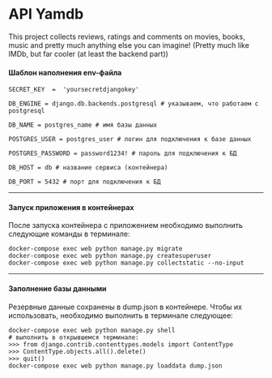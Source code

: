 

# API Yamdb

This project collects reviews, ratings and comments on movies, books, music and pretty much anything else you can imagine! (Pretty much like IMDb, but far cooler (at least the backend part))

#### Шаблон наполнения env-файла

    SECRET_KEY  =  'yoursecretdjangokey'
    
    DB_ENGINE = django.db.backends.postgresql # указываем, что работаем с postgresql
    
    DB_NAME = postgres_name # имя базы данных
    
    POSTGRES_USER = postgres_user # логин для подключения к базе данных
    
    POSTGRES_PASSWORD = password1234! # пароль для подключения к БД
    
    DB_HOST = db # название сервиса (контейнера)
    
    DB_PORT = 5432 # порт для подключения к БД
---

#### Запуск приложения в контейнерах
После запуска контейнера с приложением необходимо выполнить следующие команды в терминале:

    docker-compose exec web python manage.py migrate 
    docker-compose exec web python manage.py createsuperuser 
    docker-compose exec web python manage.py collectstatic --no-input
---
#### Заполнение базы данными

Резервные данные сохранены в dump.json в контейнере. Чтобы их использовать, необходимо выполнить в терминале следующее:
    
    docker-compose exec web python manage.py shell 
    # выполнить в открывшемся терминале: 
    >>> from django.contrib.contenttypes.models import ContentType 
    >>> ContentType.objects.all().delete() 
    >>> quit() 
    docker-compose exec web python manage.py loaddata dump.json
